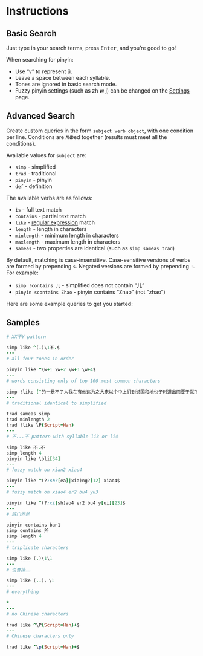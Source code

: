 # Instructions

## Basic Search

Just type in your search terms, press <kbd>Enter</kbd>, and you’re good to go!

When searching for pinyin:

-   Use “v” to represent ü.
-   Leave a space between each syllable.
-   Tones are ignored in basic search mode.
-   Fuzzy pinyin settings (such as zh ⇄ j) can be changed on the [Settings](./settings) page.

## Advanced Search

Create custom queries in the form `subject verb object`, with one condition per line. Conditions are `AND`ed together (results must meet all the conditions).

Available values for `subject` are:

-   `simp` - simplified
-   `trad` - traditional
-   `pinyin` - pinyin
-   `def` - definition

The available verbs are as follows:

-   `is` - full text match
-   `contains` - partial text match
-   `like` - [regular expression](https://www.regular-expressions.info/quickstart.html) match
-   `length` - length in characters
-   `minlength` - minimum length in characters
-   `maxlength` - maximum length in characters
-   `sameas` - two properties are identical (such as `simp sameas trad`)

By default, matching is case-insensitive. Case-sensitive versions of verbs are formed by prepending `s`. Negated versions are formed by prepending `!`. For example:

-   `simp !contains 儿` - simplified does not contain “儿”
-   `pinyin scontains Zhao` - pinyin contains “Zhao” (not “zhao”)

Here are some example queries to get you started:

## Samples

```ruby
# XX不Y pattern

simp like ^(.)\1不.$
---
# all four tones in order

pinyin like ^\w+1 \w+2 \w+3 \w+4$
---
# words consisting only of top 100 most common characters

simp !like [^的一是不了人我在有他这为之大来以个中上们到说国和地也子时道出而要于就下得可你年生自会那后能对着事其里所去行过家十用发天如然作方成者多日都三小军二无同么经法当起与好看学进种将还分此心前面又定见只主没公从]
---
# traditional identical to simplified

trad sameas simp
trad minlength 2
trad !like \P{Script=Han}
---
# 不...不 pattern with syllable li3 or li4

simp like 不.不
simp length 4
pinyin like \bli[34]
---
# fuzzy match on xian2 xiao4

pinyin like ^(?:sh?[ea]|xia)ng?[12] xiao4$
---
# fuzzy match on xiao4 er2 bu4 yu3

pinyin like ^(?:xi|sh)ao4 er2 bu4 y[ui][23]$
---
# 班门弄斧

pinyin contains ban1
simp contains 斧
simp length 4
---
# triplicate characters

simp like (.)\1\1
---
# 说曹操……

simp like (..)，\1
---
# everything

*
---
# no Chinese characters

trad like ^\P{Script=Han}+$
---
# Chinese characters only

trad like ^\p{Script=Han}+$
```
